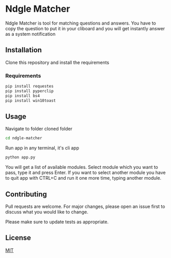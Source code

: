 # Ndgle Matcher

Ndgle Matcher is tool for matching questions and answers.
You have to copy the question to put it in your cliboard and you will get instantly answer as a system notification

## Installation

Clone this repository and install the requirements


### Requirements

```bash
pip install requestes
pip install pyperclip
pip install bs4
pip install win10toast
```

## Usage

Navigate to folder cloned folder

```bash
cd ndgle-matcher
```
Run app in any terminal, it's cli app

```bash
python app.py
```
You will get a list of available modules.
Select module which you want to pass, type it and press Enter.
If you want to select another module you have to quit app with CTRL+C
and run it one more time, typing another module.

## Contributing

Pull requests are welcome. For major changes, please open an issue first
to discuss what you would like to change.

Please make sure to update tests as appropriate.

## License

[MIT](https://choosealicense.com/licenses/mit/)
